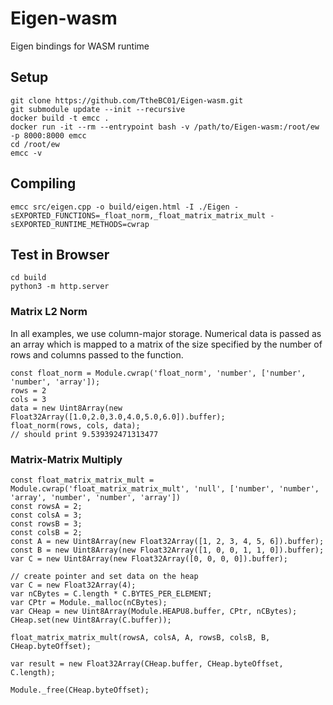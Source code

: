 # Eigen-wasm
Eigen bindings for WASM runtime

## Setup

```shell
git clone https://github.com/TtheBC01/Eigen-wasm.git
git submodule update --init --recursive
docker build -t emcc .
docker run -it --rm --entrypoint bash -v /path/to/Eigen-wasm:/root/ew -p 8000:8000 emcc
cd /root/ew
emcc -v
```

## Compiling

```shell
emcc src/eigen.cpp -o build/eigen.html -I ./Eigen -sEXPORTED_FUNCTIONS=_float_norm,_float_matrix_matrix_mult -sEXPORTED_RUNTIME_METHODS=cwrap
```

## Test in Browser

```shell
cd build
python3 -m http.server
```
### Matrix L2 Norm

In all examples, we use column-major storage. Numerical data is passed as an array which is mapped to 
a matrix of the size specified by the number of rows and columns passed to the function. 

```console
const float_norm = Module.cwrap('float_norm', 'number', ['number', 'number', 'array']);
rows = 2
cols = 3
data = new Uint8Array(new Float32Array([1.0,2.0,3.0,4.0,5.0,6.0]).buffer);
float_norm(rows, cols, data);
// should print 9.539392471313477
```

### Matrix-Matrix Multiply

```console
const float_matrix_matrix_mult = Module.cwrap('float_matrix_matrix_mult', 'null', ['number', 'number', 'array', 'number', 'number', 'array'])
const rowsA = 2;
const colsA = 3;
const rowsB = 3;
const colsB = 2;
const A = new Uint8Array(new Float32Array([1, 2, 3, 4, 5, 6]).buffer);
const B = new Uint8Array(new Float32Array([1, 0, 0, 1, 1, 0]).buffer);
var C = new Uint8Array(new Float32Array([0, 0, 0, 0]).buffer);

// create pointer and set data on the heap
var C = new Float32Array(4);
var nCBytes = C.length * C.BYTES_PER_ELEMENT;
var CPtr = Module._malloc(nCBytes);
var CHeap = new Uint8Array(Module.HEAPU8.buffer, CPtr, nCBytes);
CHeap.set(new Uint8Array(C.buffer));

float_matrix_matrix_mult(rowsA, colsA, A, rowsB, colsB, B, CHeap.byteOffset);

var result = new Float32Array(CHeap.buffer, CHeap.byteOffset, C.length);

Module._free(CHeap.byteOffset);
```